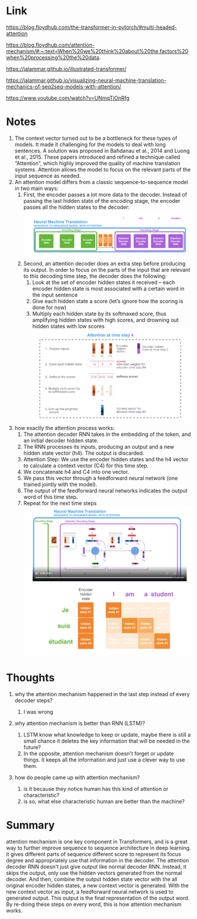 Link
===============
<p>

https://blog.floydhub.com/the-transformer-in-pytorch/#multi-headed-attention

https://blog.floydhub.com/attention-mechanism/#:~:text=When%20we%20think%20about%20the,factors%20when%20processing%20the%20data.

https://jalammar.github.io/illustrated-transformer/

https://jalammar.github.io/visualizing-neural-machine-translation-mechanics-of-seq2seq-models-with-attention/

https://www.youtube.com/watch?v=UNmqTiOnRfg

</p>


Notes
===============
1. The context vector turned out to be a bottleneck for these types of models. It made it challenging
   for the models to deal with long sentences. A solution was proposed in Bahdanau et al.,
   2014 and Luong et al., 2015. These papers introduced and refined a technique called
   “Attention”, which highly improved the quality of machine translation systems.
   Attention allows the model to focus on the relevant parts of the input sequence as needed.
2. An attention model differs from a classic sequence-to-sequence model in two main ways:
   1. First, the encoder passes a lot more data to the decoder. Instead of passing the last hidden
      state of the encoding stage, the encoder passes all the hidden states to the decoder:
      ![img.png](img.png)
   2. Second, an attention decoder does an extra step before producing its output. In order to
      focus on the parts of the input that are relevant to this decoding time step,
      the decoder does the following:
      1. Look at the set of encoder hidden states it received – each encoder hidden state is most
         associated with a certain word in the input sentence
      2. Give each hidden state a score (let’s ignore how the scoring is done for now)
      3. Multiply each hidden state by its softmaxed score, thus amplifying hidden states with high
         scores, and drowning out hidden states with low scores
         ![img_1.png](img_1.png)
3. how exactly the attention process works:
   1. The attention decoder RNN takes in the embedding of the <END> token, and an initial decoder hidden state. 
   2. The RNN processes its inputs, producing an output and a new hidden state vector (h4). 
      The output is discarded.
   3. Attention Step: We use the encoder hidden states and the h4 vector to calculate a context vector
      (C4) for this time step.
   4. We concatenate h4 and C4 into one vector. 
   5. We pass this vector through a feedforward neural network (one trained jointly with the model). 
   6. The output of the feedforward neural networks indicates the output word of this time step. 
   7. Repeat for the next time steps
      ![img_2.png](img_2.png)![img_3.png](img_3.png)

Thoughts
===============
1. why the attention mechanism happened in the last step instead of every decoder steps? 
   1. I was wrong

2. why attention mechanism is better than RNN (LSTM)? 
   1. LSTM know what knowledge to keep or update, maybe there is still a small chance it deletes the key information 
      that will be needed in the future?
   2. In the opposite, attention mechanism doesn't forget or update things. It keeps all the information
      and just use a clever way to use them. 

3. how do people came up with attention mechanism?
   1. is it because they notice human has this kind of attention or characteristic?
   2. is so, what else characteristic human are better than the machine?



Summary
===============
attention mechanism is one key component in Transformers, and is a great way to further improve sequence 
to sequence architecture in deep learning. it gives different parts of sequence different score to 
represent its focus degree and appropriately use that information in the decoder. The attention decoder
RNN doesn't just give output like normal decoder RNN. Instead, it skips the output, only use the hidden 
vectors generated from the normal decoder. And then, combine the output hidden state vector with the all original
encoder hidden states, a new context vector is generated. With the new context vector as input, a feedforward 
neural network is used to generated output. This output is the final representation of the output word. By
re-doing these steps on every word, this is how attention mechanism works. 
